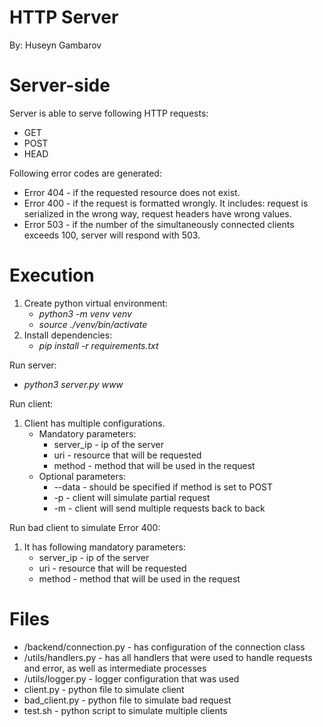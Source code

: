 # HTTP Server
By: Huseyn Gambarov

# Server-side
Server is able to serve following HTTP requests:
* GET
* POST
* HEAD  

Following error codes are generated:
* Error 404 - if the requested resource does not exist.
* Error 400 - if the request is formatted wrongly. It includes: request is serialized in the wrong way, request headers have wrong values.
* Error 503 - if the number of the simultaneously connected clients exceeds 100, server will respond with 503. 

# Execution
1. Create python virtual environment:
    * _python3 -m venv venv_
    * _source ./venv/bin/activate_
2. Install dependencies:
    * _pip install -r requirements.txt_

Run server:  
* _python3 server.py www_

Run client:
1. Client has multiple configurations. 
    * Mandatory parameters:
        *  server_ip - ip of the server
        * uri - resource that will be requested
        * method - method that will be used in the request
    * Optional parameters:
        * --data - should be specified if method is set to POST
        * -p - client will simulate partial request
        * -m - client will send multiple requests back to back

Run bad client to simulate Error 400:
1. It has following mandatory parameters:
    *  server_ip - ip of the server
    * uri - resource that will be requested
    * method - method that will be used in the request



# Files
* /backend/connection.py - has configuration of the connection class
* /utils/handlers.py - has all handlers that were used to handle requests and error, as well as intermediate processes
* /utils/logger.py - logger configuration that was used 
* client.py - python file to simulate client
* bad_client.py - python file to simulate bad request
* test.sh - python script to simulate multiple clients 